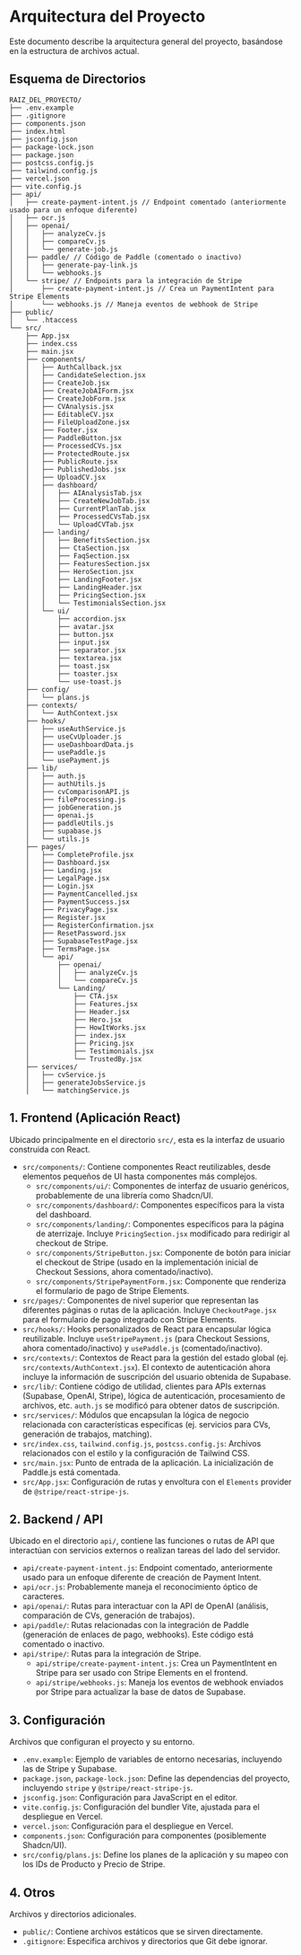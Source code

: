 # Arquitectura del Proyecto

Este documento describe la arquitectura general del proyecto, basándose en la estructura de archivos actual.

## Esquema de Directorios

```
RAIZ_DEL_PROYECTO/
├── .env.example
├── .gitignore
├── components.json
├── index.html
├── jsconfig.json
├── package-lock.json
├── package.json
├── postcss.config.js
├── tailwind.config.js
├── vercel.json
├── vite.config.js
├── api/
│   ├── create-payment-intent.js // Endpoint comentado (anteriormente usado para un enfoque diferente)
│   ├── ocr.js
│   ├── openai/
│   │   ├── analyzeCv.js
│   │   ├── compareCv.js
│   │   └── generate-job.js
│   ├── paddle/ // Código de Paddle (comentado o inactivo)
│   │   ├── generate-pay-link.js
│   │   └── webhooks.js
│   └── stripe/ // Endpoints para la integración de Stripe
│       ├── create-payment-intent.js // Crea un PaymentIntent para Stripe Elements
│       └── webhooks.js // Maneja eventos de webhook de Stripe
├── public/
│   └── .htaccess
└── src/
    ├── App.jsx
    ├── index.css
    ├── main.jsx
    ├── components/
    │   ├── AuthCallback.jsx
    │   ├── CandidateSelection.jsx
    │   ├── CreateJob.jsx
    │   ├── CreateJobAIForm.jsx
    │   ├── CreateJobForm.jsx
    │   ├── CVAnalysis.jsx
    │   ├── EditableCV.jsx
    │   ├── FileUploadZone.jsx
    │   ├── Footer.jsx
    │   ├── PaddleButton.jsx
    │   ├── ProcessedCVs.jsx
    │   ├── ProtectedRoute.jsx
    │   ├── PublicRoute.jsx
    │   ├── PublishedJobs.jsx
    │   ├── UploadCV.jsx
    │   ├── dashboard/
    │   │   ├── AIAnalysisTab.jsx
    │   │   ├── CreateNewJobTab.jsx
    │   │   ├── CurrentPlanTab.jsx
    │   │   ├── ProcessedCVsTab.jsx
    │   │   └── UploadCVTab.jsx
    │   ├── landing/
    │   │   ├── BenefitsSection.jsx
    │   │   ├── CtaSection.jsx
    │   │   ├── FaqSection.jsx
    │   │   ├── FeaturesSection.jsx
    │   │   ├── HeroSection.jsx
    │   │   ├── LandingFooter.jsx
    │   │   ├── LandingHeader.jsx
    │   │   ├── PricingSection.jsx
    │   │   └── TestimonialsSection.jsx
    │   └── ui/
    │       ├── accordion.jsx
    │       ├── avatar.jsx
    │       ├── button.jsx
    │       ├── input.jsx
    │       ├── separator.jsx
    │       ├── textarea.jsx
    │       ├── toast.jsx
    │       ├── toaster.jsx
    │       └── use-toast.js
    ├── config/
    │   └── plans.js
    ├── contexts/
    │   └── AuthContext.jsx
    ├── hooks/
    │   ├── useAuthService.js
    │   ├── useCvUploader.js
    │   ├── useDashboardData.js
    │   ├── usePaddle.js
    │   └── usePayment.js
    ├── lib/
    │   ├── auth.js
    │   ├── authUtils.js
    │   ├── cvComparisonAPI.js
    │   ├── fileProcessing.js
    │   ├── jobGeneration.js
    │   ├── openai.js
    │   ├── paddleUtils.js
    │   ├── supabase.js
    │   └── utils.js
    ├── pages/
    │   ├── CompleteProfile.jsx
    │   ├── Dashboard.jsx
    │   ├── Landing.jsx
    │   ├── LegalPage.jsx
    │   ├── Login.jsx
    │   ├── PaymentCancelled.jsx
    │   ├── PaymentSuccess.jsx
    │   ├── PrivacyPage.jsx
    │   ├── Register.jsx
    │   ├── RegisterConfirmation.jsx
    │   ├── ResetPassword.jsx
    │   ├── SupabaseTestPage.jsx
    │   ├── TermsPage.jsx
    │   └── api/
    │       ├── openai/
    │       │   ├── analyzeCv.js
    │       │   └── compareCv.js
    │       └── Landing/
    │           ├── CTA.jsx
    │           ├── Features.jsx
    │           ├── Header.jsx
    │           ├── Hero.jsx
    │           ├── HowItWorks.jsx
    │           ├── index.jsx
    │           ├── Pricing.jsx
    │           ├── Testimonials.jsx
    │           └── TrustedBy.jsx
    ├── services/
    │   ├── cvService.js
    │   ├── generateJobsService.js
    │   └── matchingService.js
```
## 1. Frontend (Aplicación React)

Ubicado principalmente en el directorio `src/`, esta es la interfaz de usuario construida con React.

-   `src/components/`: Contiene componentes React reutilizables, desde elementos pequeños de UI hasta componentes más complejos.
    -   `src/components/ui/`: Componentes de interfaz de usuario genéricos, probablemente de una librería como Shadcn/UI.
    -   `src/components/dashboard/`: Componentes específicos para la vista del dashboard.
    -   `src/components/landing/`: Componentes específicos para la página de aterrizaje. Incluye `PricingSection.jsx` modificado para redirigir al checkout de Stripe.
    -   `src/components/StripeButton.jsx`: Componente de botón para iniciar el checkout de Stripe (usado en la implementación inicial de Checkout Sessions, ahora comentado/inactivo).
    -   `src/components/StripePaymentForm.jsx`: Componente que renderiza el formulario de pago de Stripe Elements.
-   `src/pages/`: Componentes de nivel superior que representan las diferentes páginas o rutas de la aplicación. Incluye `CheckoutPage.jsx` para el formulario de pago integrado con Stripe Elements.
-   `src/hooks/`: Hooks personalizados de React para encapsular lógica reutilizable. Incluye `useStripePayment.js` (para Checkout Sessions, ahora comentado/inactivo) y `usePaddle.js` (comentado/inactivo).
-   `src/contexts/`: Contextos de React para la gestión del estado global (ej. `src/contexts/AuthContext.jsx`). El contexto de autenticación ahora incluye la información de suscripción del usuario obtenida de Supabase.
-   `src/lib/`: Contiene código de utilidad, clientes para APIs externas (Supabase, OpenAI, Stripe), lógica de autenticación, procesamiento de archivos, etc. `auth.js` se modificó para obtener datos de suscripción.
-   `src/services/`: Módulos que encapsulan la lógica de negocio relacionada con características específicas (ej. servicios para CVs, generación de trabajos, matching).
-   `src/index.css`, `tailwind.config.js`, `postcss.config.js`: Archivos relacionados con el estilo y la configuración de Tailwind CSS.
-   `src/main.jsx`: Punto de entrada de la aplicación. La inicialización de Paddle.js está comentada.
-   `src/App.jsx`: Configuración de rutas y envoltura con el `Elements` provider de `@stripe/react-stripe-js`.

## 2. Backend / API

Ubicado en el directorio `api/`, contiene las funciones o rutas de API que interactúan con servicios externos o realizan tareas del lado del servidor.

-   `api/create-payment-intent.js`: Endpoint comentado, anteriormente usado para un enfoque diferente de creación de Payment Intent.
-   `api/ocr.js`: Probablemente maneja el reconocimiento óptico de caracteres.
-   `api/openai/`: Rutas para interactuar con la API de OpenAI (análisis, comparación de CVs, generación de trabajos).
-   `api/paddle/`: Rutas relacionadas con la integración de Paddle (generación de enlaces de pago, webhooks). Este código está comentado o inactivo.
-   `api/stripe/`: Rutas para la integración de Stripe.
    -   `api/stripe/create-payment-intent.js`: Crea un PaymentIntent en Stripe para ser usado con Stripe Elements en el frontend.
    -   `api/stripe/webhooks.js`: Maneja los eventos de webhook enviados por Stripe para actualizar la base de datos de Supabase.

## 3. Configuración

Archivos que configuran el proyecto y su entorno.

-   `.env.example`: Ejemplo de variables de entorno necesarias, incluyendo las de Stripe y Supabase.
-   `package.json`, `package-lock.json`: Define las dependencias del proyecto, incluyendo `stripe` y `@stripe/react-stripe-js`.
-   `jsconfig.json`: Configuración para JavaScript en el editor.
-   `vite.config.js`: Configuración del bundler Vite, ajustada para el despliegue en Vercel.
-   `vercel.json`: Configuración para el despliegue en Vercel.
-   `components.json`: Configuración para componentes (posiblemente Shadcn/UI).
-   `src/config/plans.js`: Define los planes de la aplicación y su mapeo con los IDs de Producto y Precio de Stripe.

## 4. Otros

Archivos y directorios adicionales.

-   `public/`: Contiene archivos estáticos que se sirven directamente.
-   `.gitignore`: Especifica archivos y directorios que Git debe ignorar.
